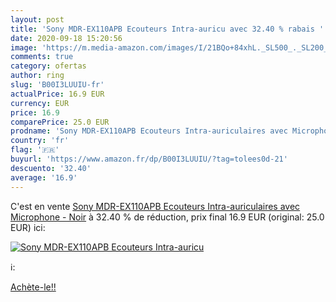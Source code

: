```yaml
---
layout: post
title: 'Sony MDR-EX110APB Ecouteurs Intra-auricu avec 32.40 % rabais '
date: 2020-09-18 15:20:56
image: 'https://m.media-amazon.com/images/I/21BQo+84xhL._SL500_._SL200_.jpg'
comments: true
category: ofertas
author: ring
slug: 'B00I3LUUIU-fr'
actualPrice: 16.9 EUR
currency: EUR
price: 16.9
comparePrice: 25.0 EUR
prodname: 'Sony MDR-EX110APB Ecouteurs Intra-auriculaires avec Microphone - Noir'
country: 'fr'
flag: '🇫🇷'
buyurl: 'https://www.amazon.fr/dp/B00I3LUUIU/?tag=tolees0d-21'
descuento: '32.40'
average: '16.9'
---
```


C'est en vente [Sony MDR-EX110APB Ecouteurs Intra-auriculaires avec Microphone - Noir](https://www.amazon.fr/dp/B00I3LUUIU/?tag=tolees0d-21)  à  32.40 % de réduction, prix final  16.9 EUR (original: 25.0 EUR) ici:

[![Sony MDR-EX110APB Ecouteurs Intra-auricu](https://m.media-amazon.com/images/I/21BQo+84xhL._SL500_._SL200_.jpg)](https://www.amazon.fr/dp/B00I3LUUIU/?tag=tolees0d-21)

ℹ️:


[Achète-le!!](https://www.amazon.fr/dp/B00I3LUUIU/?tag=tolees0d-21)
